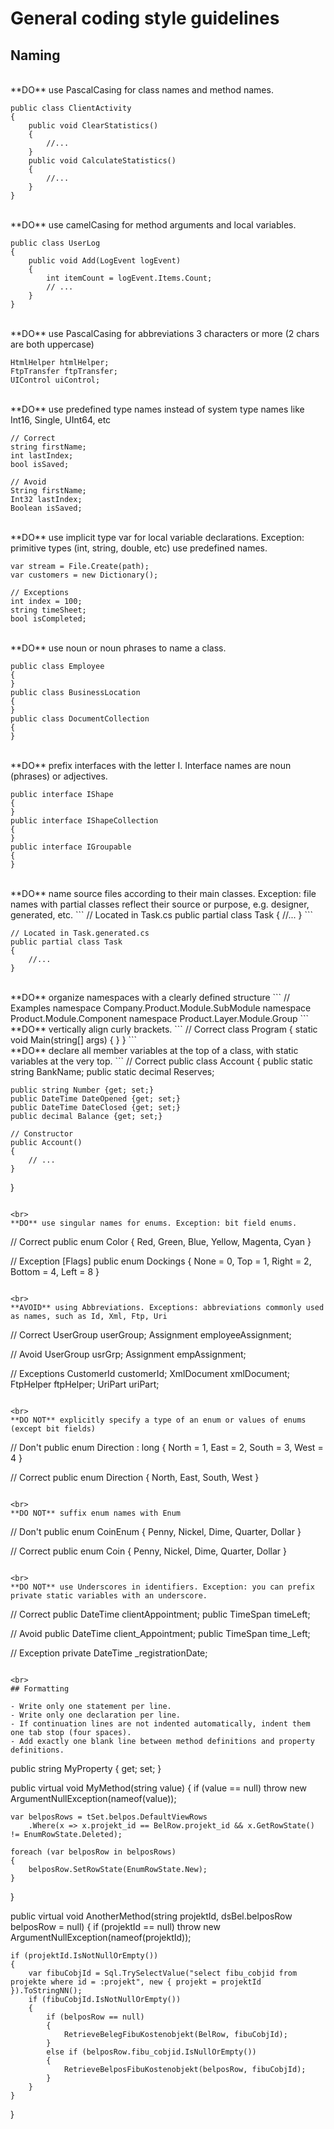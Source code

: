 # General coding style guidelines

## Naming

<br>
**DO** use PascalCasing for class names and method names.

```
public class ClientActivity
{
    public void ClearStatistics()
    {
        //...
    }
    public void CalculateStatistics()
    {
        //...
    }
}
```

<br>
**DO** use camelCasing for method arguments and local variables.

```
public class UserLog
{
    public void Add(LogEvent logEvent)
    {
        int itemCount = logEvent.Items.Count;
        // ...
    }
}
```

<br>
**DO** use PascalCasing for abbreviations 3 characters or more (2 chars are both uppercase)

```
HtmlHelper htmlHelper;
FtpTransfer ftpTransfer;
UIControl uiControl;
```

<br>
**DO** use predefined type names instead of system type names like Int16, Single, UInt64, etc

```
// Correct
string firstName;
int lastIndex;
bool isSaved;
 
// Avoid
String firstName;
Int32 lastIndex;
Boolean isSaved;
```

<br>
**DO** use implicit type var for local variable declarations. Exception: primitive types (int, string, double, etc) use predefined names.

```
var stream = File.Create(path);
var customers = new Dictionary();
 
// Exceptions
int index = 100;
string timeSheet;
bool isCompleted;
```

<br>
**DO** use noun or noun phrases to name a class.

```
public class Employee
{
}
public class BusinessLocation
{
}
public class DocumentCollection
{
}
```

<br>
**DO** prefix interfaces with the letter I.  Interface names are noun (phrases) or adjectives.

```
public interface IShape
{
}
public interface IShapeCollection
{
}
public interface IGroupable
{
}
```

<br>
**DO** name source files according to their main classes. Exception: file names with partial classes reflect their source or purpose, e.g. designer, generated, etc.
```
// Located in Task.cs
public partial class Task
{
    //...
}
```

```
// Located in Task.generated.cs
public partial class Task
{
    //...
}
```

<br>
**DO** organize namespaces with a clearly defined structure
```
// Examples
namespace Company.Product.Module.SubModule
namespace Product.Module.Component
namespace Product.Layer.Module.Group
```

<br>
**DO** vertically align curly brackets.
```
// Correct
class Program
{
    static void Main(string[] args)
    {
    }
}
```

<br>
**DO** declare all member variables at the top of a class, with static variables at the very top.
```
// Correct
public class Account
{
    public static string BankName;
    public static decimal Reserves;
 
    public string Number {get; set;}
    public DateTime DateOpened {get; set;}
    public DateTime DateClosed {get; set;}
    public decimal Balance {get; set;}
 
    // Constructor
    public Account()
    {
        // ...
    }
}
```

<br>
**DO** use singular names for enums. Exception: bit field enums.
```
// Correct
public enum Color
{
    Red,
    Green,
    Blue,
    Yellow,
    Magenta,
    Cyan
}
 
// Exception
[Flags]
public enum Dockings
{
    None = 0,
    Top = 1, 
    Right = 2, 
    Bottom = 4,
    Left = 8
}
```

<br>
**AVOID** using Abbreviations. Exceptions: abbreviations commonly used as names, such as Id, Xml, Ftp, Uri
```
// Correct
UserGroup userGroup;
Assignment employeeAssignment;
 
// Avoid
UserGroup usrGrp;
Assignment empAssignment;
 
// Exceptions
CustomerId customerId;
XmlDocument xmlDocument;
FtpHelper ftpHelper;
UriPart uriPart;
```

<br>
**DO NOT** explicitly specify a type of an enum or values of enums (except bit fields)
```
// Don't
public enum Direction : long
{
    North = 1,
    East = 2,
    South = 3,
    West = 4
}
 
// Correct
public enum Direction
{
    North,
    East,
    South,
    West
}
```

<br>
**DO NOT** suffix enum names with Enum

```
// Don't
public enum CoinEnum
{
    Penny,
    Nickel,
    Dime,
    Quarter,
    Dollar
}
 
// Correct
public enum Coin
{
    Penny,
    Nickel,
    Dime,
    Quarter,
    Dollar
}
```

<br>
**DO NOT** use Underscores in identifiers. Exception: you can prefix private static variables with an underscore.

```
// Correct
public DateTime clientAppointment;
public TimeSpan timeLeft;
 
// Avoid
public DateTime client_Appointment;
public TimeSpan time_Left;
 
// Exception
private DateTime _registrationDate;
```

<br>
## Formatting

- Write only one statement per line.
- Write only one declaration per line.
- If continuation lines are not indented automatically, indent them one tab stop (four spaces).
- Add exactly one blank line between method definitions and property definitions.

```
public string MyProperty { get; set; }

public virtual void MyMethod(string value)
{
    if (value == null) throw new ArgumentNullException(nameof(value));

    var belposRows = tSet.belpos.DefaultViewRows
        .Where(x => x.projekt_id == BelRow.projekt_id && x.GetRowState() != EnumRowState.Deleted);

    foreach (var belposRow in belposRows)
    {
        belposRow.SetRowState(EnumRowState.New);
    }
}

public virtual void AnotherMethod(string projektId, dsBel.belposRow belposRow = null)
{
    if (projektId == null) throw new ArgumentNullException(nameof(projektId));

    if (projektId.IsNotNullOrEmpty())
    {
        var fibuCobjId = Sql.TrySelectValue("select fibu_cobjid from projekte where id = :projekt", new { projekt = projektId }).ToStringNN();
        if (fibuCobjId.IsNotNullOrEmpty())
        {
            if (belposRow == null)
            {
                RetrieveBelegFibuKostenobjekt(BelRow, fibuCobjId);
            }
            else if (belposRow.fibu_cobjid.IsNullOrEmpty())
            {
                RetrieveBelposFibuKostenobjekt(belposRow, fibuCobjId);
            }
        }
    }
}
```

